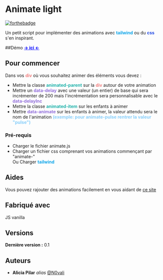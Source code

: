 # Animate light

[![forthebadge](http://forthebadge.com/images/badges/built-with-love.svg)](http://forthebadge.com) 

Un petit script pour implémenter des animations avec <span style="color:#0ea5e9;font-weight:bold">tailwind</span> ou du 
<span style="color:#264DE4;font-weight:bold">css</span> s'en inspirant.

##Démo
<a href="https://codepen.io/Kaleessia/pen/JjbOqKP" style="color:blue;font-weight:bold">-> ici <-</a>
 
 
## Pour commencer

Dans vos <span style="color:lightcoral;font-weight:bold">div</span> où vous souhaitez animer des éléments vous devez :
<ul>
<li>Mettre la classe <span style="color:lightseagreen;font-weight:bold">animated-parent</span> sur la 
<span style="color:lightcoral;font-weight:bold">div</span> autour de votre animation</li>
<li>Mettre un <span style="color:mediumpurple;font-weight:bold">data-delay</span> 
avec une valeur (un entier) de base qui sera incrémenter de 200 mais l'incrémentation sera personnalisable avec le 
<span style="color:mediumpurple;font-weight:bold">data-delayInc</span></li>
<li>Mettre la classe <span style="color: lightseagreen;font-weight: bold">animated-item</span> sur les enfants à animer</li>
<li>Mettre  <span style="color: mediumpurple;font-weight: bold">data-animate</span> sur les enfants à animer, la valeur 
attendu sera le nom de l'animation <span style="color: lightskyblue;font-weight: bold">(exemple: pour animate-pulse rentrer la valeur "pulse")
</span></li>
</ul>



### Pré-requis

<ul>
<li>Charger le fichier animate.js</li>
<li>Charger un fichier css comprenant vos animations commençant par "animate-"<br> Ou Charger <span style="color:#0ea5e9;font-weight:bold">tailwind</span></li>
</ul>

## Aides
Vous pouvez rajouter des animations facilement en vous aidant de <a href="https://www.theappguruz.com/tag-tools/web/CSSAnimations/">ce site</a>
## Fabriqué avec
 JS vanilla
## Versions
**Dernière version :** 0.1

## Auteurs
* **Alicia Pilar** _alias_ [@N0vali](https://github.com/N0vali?)
